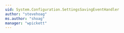 ```yaml
---
uid: System.Configuration.SettingsSavingEventHandler
author: "stevehoag"
ms.author: "shoag"
manager: "wpickett"
---
```

